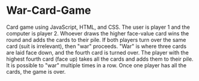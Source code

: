 # War-Card-Game

Card game using JavaScript, HTML, and CSS. The user is player 1 and the computer is player 2. Whoever draws the higher face-value card wins the round and adds the cards to their pile. If both players turn over the same card (suit is irrelevant), then "war" proceeds. "War" is  where three cards are laid face down, and the fourth card is turned over. The player with the highest fourth card (face up) takes all the cards and adds them to their pile. It is possible to "war" multiple times in a row. Once one player has all the cards, the game is over.
